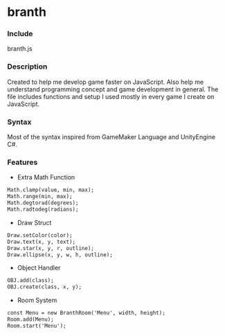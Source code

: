 # branth
### Include
branth.js
### Description
Created to help me develop game faster on JavaScript. Also help me understand programming concept and game development in general. The file includes functions and setup I used mostly in every game I create on JavaScript.
### Syntax
Most of the syntax inspired from GameMaker Language and UnityEngine C#.
### Features
- Extra Math Function
```markdown
Math.clamp(value, min, max);
Math.range(min, max);
Math.degtorad(degrees);
Math.radtodeg(radians);
```
- Draw Struct
```markdown
Draw.setColor(color);
Draw.text(x, y, text);
Draw.star(x, y, r, outline);
Draw.ellipse(x, y, w, h, outline);
```
- Object Handler
```markdown
OBJ.add(class);
OBJ.create(class, x, y);
```
- Room System
```markdown
const Menu = new BranthRoom('Menu', width, height);
Room.add(Menu);
Room.start('Menu');
```